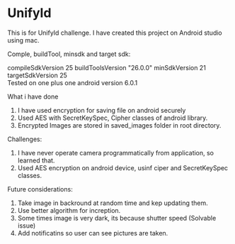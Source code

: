 # UnifyId
This is for UnifyId challenge.
I have created this project on Android studio using mac.

Comple, buildTool, minsdk and target sdk:

  compileSdkVersion 25
  buildToolsVersion "26.0.0"
  minSdkVersion 21
  targetSdkVersion 25    
Tested on one plus one android version 6.0.1

What i have done
1. I have used encryption for saving file on android securely
2. Used AES with SecretKeySpec, Cipher classes of android library.
3. Encrypted Images are stored in saved_images folder in root directory.

Challenges:
1. I have never operate camera programmatically from application, so learned that.
2. Used AES encryption on android device, usinf ciper and SecretKeySpec classes.

Future considerations:
1. Take image in backround at random time and kep updating them.
2. Use better algorithm for increption.
3. Some times image is very dark, its because shutter speed (Solvable issue)
4. Add notificatins so user can see pictures are taken.
